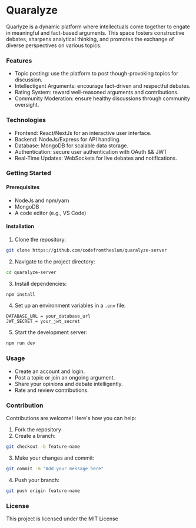 # Quaralyze

Quarlyze is a dynamic platform where intellectuals come together to engate in meaningful and fact-based arguments. This space fosters constructive debates, sharpens analytical thinking, and promotes the exchange of diverse perspectives on various topics.

### Features

- Topic posting: use the platform to post though-provoking topics for discussion.
- Intellectigent Arguments: encourage fact-driven and respectful debates.
- Rating System: reward well-reasoned arguments and contributions.
- Community Moderation: ensure healthy discussions through community oversight.

### Technologies

- Frontend: React/NextJs for an interactive user interface.
- Backend: NodeJs/Express for API handling.
- Database: MongoDB for scalable data storage.
- Authentication: secure user authentication with OAuth && JWT
- Real-Time Updates: WebSockets for live debates and notifications.

### Getting Started

#### Prerequisites

- NodeJs and npm/yarn
- MongoDB
- A code editor (e.g., VS Code)

#### Installation

1. Clone the repository:

```bash
git clone https://github.com/codefromtheslum/quaralyze-server
```

2. Navigate to the project directory:

```bash
cd quaralyze-server
```

3. Install dependencies: 
```bash
npm install
```

4. Set up an environment variables in a ``.env`` file: 
```
DATABASE_URL = your_database_url
JWT_SECRET = your_jwt_secret
```

5. Start the development server:
```bash
npm run dev
```

### Usage
- Create an account and login. 
- Post a topic or join an ongoing argument.
- Share your opinions and debate intelligently.
- Rate and review contributions.

### Contribution
Contributions are welcome! Here's how you can help: 
1. Fork the repository
2. Create a branch: 
```bash
git checkout -b feature-name
```
3. Make your changes and commit: 
```bash
git commit -m "Add your message here"
```
4. Push your branch: 
```bash
git push origin feature-name
```

### License
This project is licensed under the MIT License